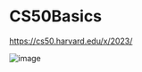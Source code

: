 # CS50Basics

https://cs50.harvard.edu/x/2023/

![image](https://github.com/ocelot8421/CS50Basics/assets/88924927/c727a2f4-b5e8-4c43-9c0e-01517fa99306)
